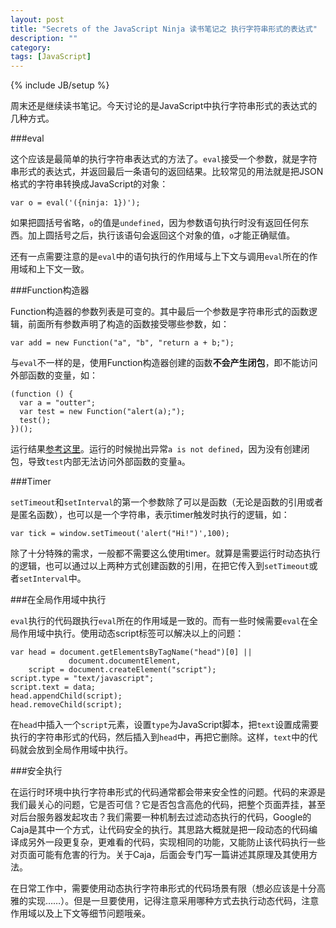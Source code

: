 ```yaml
---
layout: post
title: "Secrets of the JavaScript Ninja 读书笔记之 执行字符串形式的表达式"
description: ""
category: 
tags: [JavaScript]
---
```

{% include JB/setup %}

周末还是继续读书笔记。今天讨论的是JavaScript中执行字符串形式的表达式的几种方式。

###eval

这个应该是最简单的执行字符串表达式的方法了。`eval`接受一个参数，就是字符串形式的表达式，并返回最后一条语句的返回结果。比较常见的用法就是把JSON格式的字符串转换成JavaScript的对象：

    var o = eval('({ninja: 1})');

如果把圆括号省略，`o`的值是`undefined`，因为参数语句执行时没有返回任何东西。加上圆括号之后，执行该语句会返回这个对象的值，`o`才能正确赋值。

还有一点需要注意的是`eval`中的语句执行的作用域与上下文与调用`eval`所在的作用域和上下文一致。

###Function构造器

Function构造器的参数列表是可变的。其中最后一个参数是字符串形式的函数逻辑，前面所有参数声明了构造的函数接受哪些参数，如：

    var add = new Function("a", "b", "return a + b;");

与`eval`不一样的是，使用Function构造器创建的函数**不会产生闭包**，即不能访问外部函数的变量，如：

    (function () {
      var a = "outter";
      var test = new Function("alert(a);");
      test();
    })();

运行结果[参考这里](http://jsfiddle.net/hdLmt/show/)。运行的时候抛出异常`a is not defined`，因为没有创建闭包，导致`test`内部无法访问外部函数的变量`a`。

###Timer

`setTimeout`和`setInterval`的第一个参数除了可以是函数（无论是函数的引用或者是匿名函数），也可以是一个字符串，表示timer触发时执行的逻辑，如：

    var tick = window.setTimeout('alert("Hi!")',100);

除了十分特殊的需求，一般都不需要这么使用timer。就算是需要运行时动态执行的逻辑，也可以通过以上两种方式创建函数的引用，在把它传入到`setTimeout`或者`setInterval`中。

###在全局作用域中执行

`eval`执行的代码跟执行`eval`所在的作用域是一致的。而有一些时候需要`eval`在全局作用域中执行。使用动态script标签可以解决以上的问题：

    var head = document.getElementsByTagName("head")[0] ||
                 document.documentElement,
        script = document.createElement("script"); 
    script.type = "text/javascript";
    script.text = data;
    head.appendChild(script);               
    head.removeChild(script); 

在`head`中插入一个`script`元素，设置`type`为JavaScript脚本，把`text`设置成需要执行的字符串形式的代码，然后插入到`head`中，再把它删除。这样，`text`中的代码就会放到全局作用域中执行。

###安全执行

在运行时环境中执行字符串形式的代码通常都会带来安全性的问题。代码的来源是我们最关心的问题，它是否可信？它是否包含高危的代码，把整个页面弄挂，甚至对后台服务器发起攻击？我们需要一种机制去过滤动态执行的代码，Google的Caja是其中一个方式，让代码安全的执行。其思路大概就是把一段动态的代码编译成另外一段更复杂，更难看的代码，实现相同的功能，又能防止该代码执行一些对页面可能有危害的行为。关于Caja，后面会专门写一篇讲述其原理及其使用方法。

在日常工作中，需要使用动态执行字符串形式的代码场景有限（想必应该是十分高雅的实现……）。但是一旦要使用，记得注意采用哪种方式去执行动态代码，注意作用域以及上下文等细节问题哦亲。
